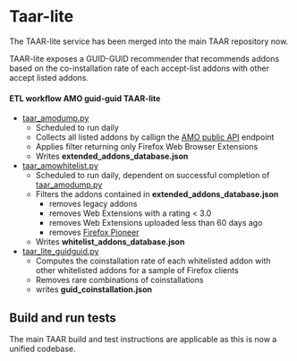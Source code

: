# Taar-lite

The TAAR-lite service has been merged into the main TAAR repository
now.

TAAR-lite exposes a GUID-GUID recommender that recommends addons based
on the co-installation rate of each accept-list addons with other
accept listed addons.


#### ETL workflow AMO guid-guid TAAR-lite
* [taar_amodump.py](https://github.com/mozilla/taar_gcp_etl/blob/master/taar_etl/taar_amodump.py)
	* Scheduled to run daily
	* Collects all listed addons by callign the [AMO public API](https://addons.mozilla.org/api/v3/addons/search/) endpoint
	* Applies filter returning only Firefox Web Browser Extensions
	* Writes __extended_addons_database.json__
* [taar_amowhitelist.py](https://github.com/mozilla/taar_gcp_etl/blob/master/taar_etl/taar_amowhitelist.py)
	* Scheduled to run daily, dependent on successful completion of [taar_amodump.py](https://github.com/mozilla/taar_gcp_etl/blob/master/taar_etl/taar_amodump.py)
	* Filters the addons contained in __extended_addons_database.json__
		* removes legacy addons
		* removes Web Extensions with a rating < 3.0
		* removes Web Extensions uploaded less than 60 days ago
		* removes [Firefox Pioneer](https://addons.mozilla.org/en-GB/firefox/addon/firefox-pioneer/?src=search)
	* Writes __whitelist_addons_database.json__
* [taar_lite_guidguid.py](https://github.com/mozilla/taar_gcp_etl/blob/master/taar_etl/taar_lite_guidguid.py)
	* Computes the coinstallation rate of each whitelisted addon with other whitelisted addons for a sample of Firefox clients
	* Removes rare combinations of coinstallations 
	* writes __guid_coinstallation.json__

## Build and run tests

The main TAAR build and test instructions are applicable as this is
now a unified codebase.
